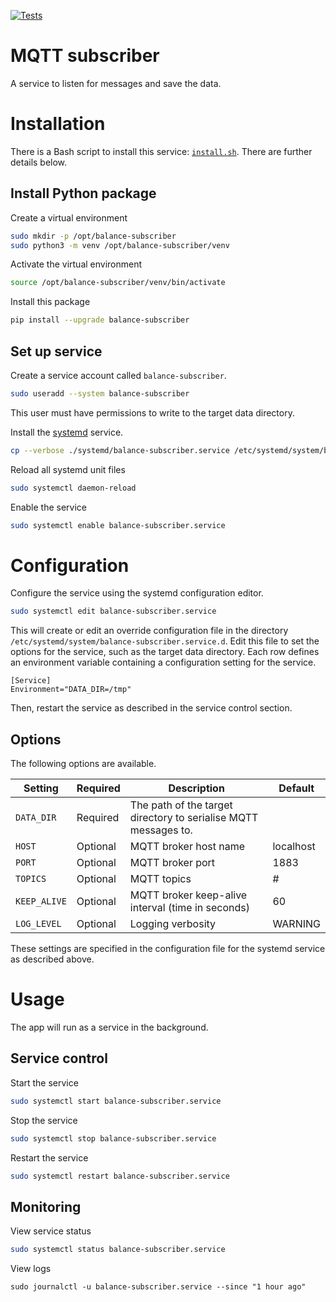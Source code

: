 [![Tests](https://github.com/IoT-balance-project/balance-mqtt-subscriber/actions/workflows/test.yaml/badge.svg)](https://github.com/IoT-balance-project/balance-mqtt-subscriber/actions/workflows/test.yaml)

# MQTT subscriber

A service to listen for messages and save the data.

# Installation

There is a Bash script to install this service: [`install.sh`](install.sh).
There are further details below.

## Install Python package

Create a virtual environment

```bash
sudo mkdir -p /opt/balance-subscriber
sudo python3 -m venv /opt/balance-subscriber/venv
```

Activate the virtual environment

```bash
source /opt/balance-subscriber/venv/bin/activate
```

Install this package

```bash
pip install --upgrade balance-subscriber
```

## Set up service

Create a service account called `balance-subscriber`.

```bash
sudo useradd --system balance-subscriber
```

This user must have permissions to write to the target data directory.

Install the [systemd](https://systemd.io/) service.

```bash
cp --verbose ./systemd/balance-subscriber.service /etc/systemd/system/balance-subscriber.service
```

Reload all systemd unit files

```bash
sudo systemctl daemon-reload
```

Enable the service

```bash
sudo systemctl enable balance-subscriber.service
```

# Configuration

Configure the service using the systemd configuration editor.

```bash
sudo systemctl edit balance-subscriber.service
```

This will create or edit an override configuration file in the directory `/etc/systemd/system/balance-subscriber.service.d`.
Edit this file to set the options for the service, such as the target data directory. Each row defines an environment variable containing a configuration setting for the service.

```unit file (systemd)
[Service]
Environment="DATA_DIR=/tmp"
```

Then, restart the service as described in the service control section.

## Options

The following options are available.

| Setting      | Required | Description                                                    | Default   |
|--------------| -------- |----------------------------------------------------------------|-----------|
| `DATA_DIR`   | Required | The path of the target directory to serialise MQTT messages to. |           |
| `HOST`       | Optional | MQTT broker host name                                          | localhost |
| `PORT`       | Optional | MQTT broker port                                               | 1883      |
| `TOPICS`     | Optional | MQTT topics                                                    | #         |
| `KEEP_ALIVE` | Optional | MQTT broker keep-alive interval (time in seconds)              | 60        |
| `LOG_LEVEL`  | Optional | Logging verbosity                                              | WARNING   |

These settings are specified in the configuration file for the systemd service as described above.

# Usage

The app will run as a service in the background.

## Service control

Start the service

```bash
sudo systemctl start balance-subscriber.service
```

Stop the service

```bash
sudo systemctl stop balance-subscriber.service
```

Restart the service

```bash
sudo systemctl restart balance-subscriber.service
```

## Monitoring

View service status

```bash
sudo systemctl status balance-subscriber.service
```

View logs

```
sudo journalctl -u balance-subscriber.service --since "1 hour ago"
```
